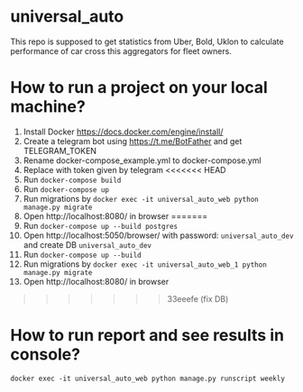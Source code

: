 # universal_auto
This repo is supposed to get statistics from Uber, Bold, Uklon to calculate performance of car cross this aggregators for fleet owners.

# How to run a project on your local machine?
1. Install Docker https://docs.docker.com/engine/install/
2. Create a telegram bot using https://t.me/BotFather and get TELEGRAM_TOKEN 
3. Rename docker-compose_example.yml to docker-compose.yml
4. Replace <add your telegram token here> with token given by telegram 
<<<<<<< HEAD
5. Run `docker-compose build`
6. Run `docker-compose up`
7. Run migrations by `docker exec -it universal_auto_web python manage.py migrate`
8. Open http://localhost:8080/ in browser
=======
5. Run `docker-compose up --build postgres`
6. Open http://localhost:5050/browser/ with password: `universal_auto_dev` and create DB `universal_auto_dev`
7. Run `docker-compose up --build`
6. Run migrations by `docker exec -it universal_auto_web_1 python manage.py migrate`
7. Open http://localhost:8080/ in browser
>>>>>>> 33eeefe (fix DB)

# How to run report and see results in console?
```
docker exec -it universal_auto_web python manage.py runscript weekly
```

